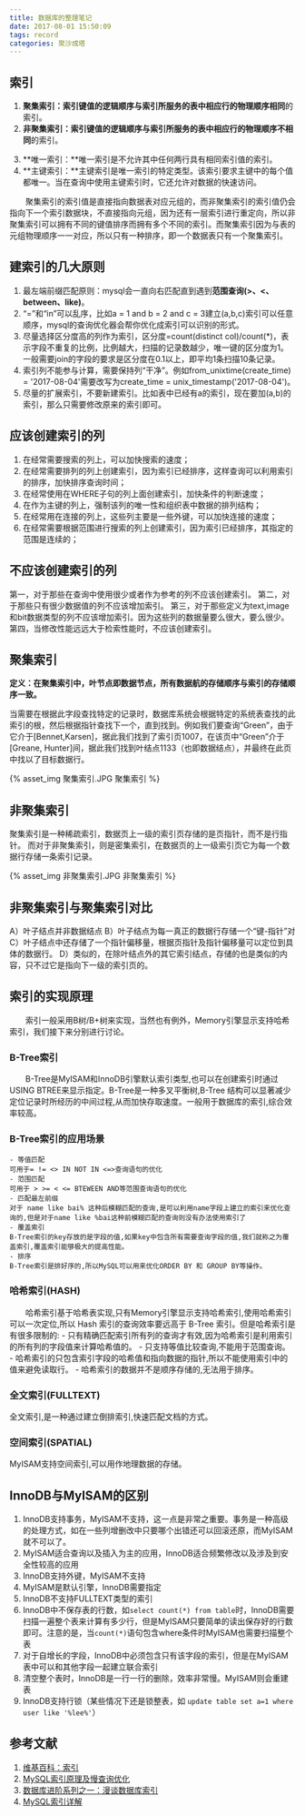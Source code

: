 ```yaml
---
title: 数据库的整理笔记
date: 2017-08-01 15:50:09
tags: record
categories: 聚沙成塔
---
```

<!-- TOC -->

## 索引

1. **聚集索引：**索引键值的逻辑顺序与索引所服务的表中相应行的物理顺序**相同**的索引。
2. **非聚集索引：**索引键值的逻辑顺序与索引所服务的表中相应行的物理顺序**不相同**的索引。
<!--more-->
3. **唯一索引：**唯一索引是不允许其中任何两行具有相同索引值的索引。
4. **主键索引：**主键索引是唯一索引的特定类型。该索引要求主键中的每个值都唯一。当在查询中使用主键索引时，它还允许对数据的快速访问。

&emsp;&emsp;聚集索引的索引值是直接指向数据表对应元组的，而非聚集索引的索引值仍会指向下一个索引数据块，不直接指向元组，因为还有一层索引进行重定向，所以非聚集索引可以拥有不同的键值排序而拥有多个不同的索引。而聚集索引因为与表的元组物理顺序一一对应，所以只有一种排序，即一个数据表只有一个聚集索引。


## 建索引的几大原则
1. 最左端前缀匹配原则：mysql会一直向右匹配直到遇到**范围查询(>、<、between、like)**。
2. “=”和“in”可以乱序，比如a = 1 and b = 2 and c = 3建立(a,b,c)索引可以任意顺序，mysql的查询优化器会帮你优化成索引可以识别的形式。
3. 尽量选择区分度高的列作为索引，区分度=count(distinct col)/count(*)，表示字段不重复的比例，比例越大，扫描的记录数越少，唯一键的区分度为1。一般需要join的字段的要求是区分度在0.1以上，即平均1条扫描10条记录。
4. 索引列不能参与计算，需要保持列“干净”。例如from_unixtime(create_time) = '2017-08-04'需要改写为create_time = unix_timestamp('2017-08-04')。
5. 尽量的扩展索引，不要新建索引。比如表中已经有a的索引，现在要加(a,b)的索引，那么只需要修改原来的索引即可。

## 应该创建索引的列
1. 在经常需要搜索的列上，可以加快搜索的速度；
2. 在经常需要排列的列上创建索引，因为索引已经排序，这样查询可以利用索引的排序，加快排序查询时间；
3. 在经常使用在WHERE子句的列上面创建索引，加快条件的判断速度；
4. 在作为主键的列上，强制该列的唯一性和组织表中数据的排列结构；
5. 在经常用在连接的列上，这些列主要是一些外键，可以加快连接的速度；
6. 在经常需要根据范围进行搜索的列上创建索引，因为索引已经排序，其指定的范围是连续的；

## 不应该创建索引的列
第一，对于那些在查询中使用很少或者作为参考的列不应该创建索引。
第二，对于那些只有很少数据值的列不应该增加索引。
第三，对于那些定义为text,image和bit数据类型的列不应该增加索引。因为这些列的数据量要么很大，要么很少。
第四，当修改性能远远大于检索性能时，不应该创建索引。

## 聚集索引

**定义：在聚集索引中，叶节点即数据节点，所有数据航的存储顺序与索引的存储顺序一致。**

当需要在根据此字段查找特定的记录时，数据库系统会根据特定的系统表查找的此索引的根，然后根据指针查找下一个，直到找到。例如我们要查询“Green”，由于它介于[Bennet,Karsen]，据此我们找到了索引页1007，在该页中“Green”介于[Greane, Hunter]间，据此我们找到叶结点1133（也即数据结点），并最终在此页中找以了目标数据行。

{% asset_img 聚集索引.JPG 聚集索引 %}

## 非聚集索引

聚集索引是一种稀疏索引，数据页上一级的索引页存储的是页指针，而不是行指针。
而对于非聚集索引，则是密集索引，在数据页的上一级索引页它为每一个数据行存储一条索引记录。

{% asset_img 非聚集索引.JPG 非聚集索引 %}

## 非聚集索引与聚集索引对比
A）叶子结点并非数据结点
B）叶子结点为每一真正的数据行存储一个“键-指针”对
C）叶子结点中还存储了一个指针偏移量，根据页指针及指针偏移量可以定位到具体的数据行。
D）类似的，在除叶结点外的其它索引结点，存储的也是类似的内容，只不过它是指向下一级的索引页的。

## 索引的实现原理

&emsp;&emsp;索引一般采用B树/B+树来实现，当然也有例外，Memory引擎显示支持哈希索引，我们接下来分别进行讨论。

### B-Tree索引 
&emsp;&emsp;B-Tree是MyISAM和InnoDB引擎默认索引类型,也可以在创建索引时通过USING BTREE来显示指定。B-Tree是一种多叉平衡树,B-Tree 结构可以显著减少定位记录时所经历的中间过程,从而加快存取速度。一般用于数据库的索引,综合效率较高。

### B-Tree索引的应用场景
	
	- 等值匹配 
	可用于= != <> IN NOT IN <=>查询语句的优化
	- 范围匹配 
	可用于 > >= < <= BTEWEEN AND等范围查询语句的优化
	- 匹配最左前缀 
	对于 name like bai% 这种后模糊匹配的查询,是可以利用name字段上建立的索引来优化查询的,但是对于name like %bai这种前模糊匹配的查询则没有办法使用索引了
	- 覆盖索引 
	B-Tree索引的key存放的是字段的值,如果key中包含所有需要查询字段的值,我们就称之为覆盖索引,覆盖索引能够极大的提高性能。
	- 排序 
	B-Tree索引是排好序的,所以MySQL可以用来优化ORDER BY 和 GROUP BY等操作。

### 哈希索引(HASH) 
&emsp;&emsp;哈希索引基于哈希表实现,只有Memory引擎显示支持哈希索引,使用哈希索引可以一次定位,所以 Hash 索引的查询效率要远高于 B-Tree 索引。但是哈希索引是有很多限制的:
	- 只有精确匹配索引所有列的查询才有效,因为哈希索引是利用索引的所有列的字段值来计算哈希值的。
	- 只支持等值比较查询,不能用于范围查询。
	- 哈希索引的只包含索引字段的哈希值和指向数据的指针,所以不能使用索引中的值来避免读取行。
	- 哈希索引的数据并不是顺序存储的,无法用于排序。
	
### 全文索引(FULLTEXT) 
全文索引,是一种通过建立倒排索引,快速匹配文档的方式。

### 空间索引(SPATIAL) 
MyISAM支持空间索引,可以用作地理数据的存储。

## InnoDB与MyISAM的区别
  1. InnoDB支持事务，MyISAM不支持，这一点是非常之重要。事务是一种高级的处理方式，如在一些列增删改中只要哪个出错还可以回滚还原，而MyISAM就不可以了。
  2. MyISAM适合查询以及插入为主的应用，InnoDB适合频繁修改以及涉及到安全性较高的应用
  3. InnoDB支持外键，MyISAM不支持
  4. MyISAM是默认引擎，InnoDB需要指定
  5. InnoDB不支持FULLTEXT类型的索引
  6. InnoDB中不保存表的行数，如```select count(*) from table```时，InnoDB需要扫描一遍整个表来计算有多少行，但是MyISAM只要简单的读出保存好的行数即可。注意的是，当```count(*)```语句包含where条件时MyISAM也需要扫描整个表
  7. 对于自增长的字段，InnoDB中必须包含只有该字段的索引，但是在MyISAM表中可以和其他字段一起建立联合索引
  8. 清空整个表时，InnoDB是一行一行的删除，效率非常慢。MyISAM则会重建表
  9. InnoDB支持行锁（某些情况下还是锁整表，如 ```update table set a=1 where user like '%lee%'```）


## 参考文献

1. [维基百科：索引](https://zh.wikipedia.org/wiki/%E6%95%B0%E6%8D%AE%E5%BA%93%E7%B4%A2%E5%BC%95)
2. [MySQL索引原理及慢查询优化](https://tech.meituan.com/mysql-index.html)
3. [数据库进阶系列之一：漫谈数据库索引](http://www.cnblogs.com/morvenhuang/archive/2009/03/30/1425534.html)
4. [MySQL索引详解](http://shanks.leanote.com/post/Mysql%E7%B4%A2%E5%BC%95)